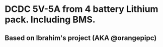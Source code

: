 
# DCDC 5V-5A from 4 battery Lithium pack. Including BMS.

## Based on Ibrahim's project (AKA @orangepipc)